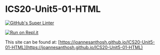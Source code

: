# ICS20-Unit5-01-HTML
[![GitHub's Super Linter](https://github.com/joannesanthosh/ICS20-Unit5-01-HTML/workflows/GitHub's%20Super%20Linter/badge.svg)](https://github.com/joannesanthosh/ICS20-Unit5-01-HTML/actions)

[![Run on Repl.it](https://repl.it/badge/github/joannesanthosh/ICS20-Unit5-01-HTML)](https://repl.it/github/joannesanthosh/ICS20-Unit5-01-HTML)

This site can be found at: [https://joannesanthosh.github.io/ICS20-Unit5-01-HTML](https://joannesanthosh.github.io/ICS20-Unit5-01-HTML)
